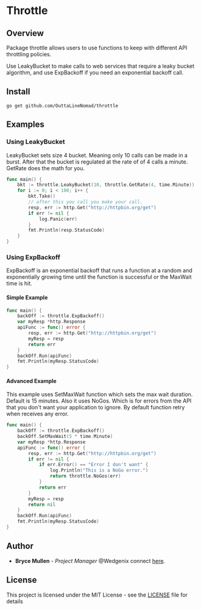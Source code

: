 # Throttle 

## Overview

Package throttle allows users to use functions to keep with different API throttling policies.

Use LeakyBucket to make calls to web services that require a leaky bucket algorithm, and use ExpBackoff if you need an exponential backoff call.

## Install

```
go get github.com/OuttaLineNomad/throttle 
```

## Examples
### Using LeakyBucket
LeakyBucket sets size 4 bucket. Meaning only 10 calls can be made in a burst. After that the bucket is regulated at the rate of of 4 calls a minute. GetRate does the math for you.
```go
func main() {
	bkt := throttle.LeakyBucket(10, throttle.GetRate(4, time.Minute))
	for i := 0; i < 100; i++ {
		bkt.Take()
		// after this you call you make your call.
		resp, err := http.Get("http://httpbin.org/get")
		if err != nil {
			log.Panic(err)
		}
		fmt.Println(resp.StatusCode)
	}
}
```
### Using ExpBackoff
ExpBackoff is an exponential backoff that runs a function at a random and exponentially growing time until the function is successful or the MaxWait time is hit.

#### Simple Example
```go
func main() {
	backOff := throttle.ExpBackoff()
	var myResp *http.Response
	apiFunc := func() error {
		resp, err := http.Get("http://httpbin.org/get")
		myResp = resp
		return err
	}
	backOff.Run(apiFunc)
	fmt.Println(myResp.StatusCode)
}
```

#### Advanced Example

This example uses SetMaxWait function which sets the max wait duration. Default is 15 minutes. Also it uses NoGos. Which is for errors from the API that you don't want your application to ignore. By default function retry when receives any error.
```go
func main() {
    backOff := throttle.ExpBackoff()
    backOff.SetMaxWait(5 * time.Minute)
	var myResp *http.Response
	apiFunc := func() error {
		resp, err := http.Get("http://httpbin.org/get")
		if err != nil {
			if err.Error() == "Error I don't want" {
				log.Println("This is a NoGo error.")
				return throttle.NoGos(err)
			}
			return err
		}
		myResp = resp
		return nil
	}
	backOff.Run(apiFunc)
	fmt.Println(myResp.StatusCode)
}

```

## Author

* **Bryce Mullen** - *Project Manager*  @Wedgenix connect [here](https://www.linkedin.com/in/bryce-mullen).

## License

This project is licensed under the MIT License - see the [LICENSE](LICENSE) file for details
